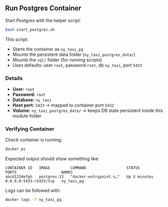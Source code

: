 ## Run Postgres Container

Start Postgres with the helper script:

```bash
bash start_postgres.sh
```

This script:

* Starts the container as `ny_taxi_pg`
* Mounts the persistent data folder (`ny_taxi_postgres_data/`)
* Mounts the `sql/` folder (for running scripts)
* Uses defaults: user `root`, password `root`, db `ny_taxi`, port `5433`

### Details

* **User:** `root`
* **Password:** `root`
* **Database:** `ny_taxi`
* **Host port:** `5433` → mapped to container port `5432`
* **Volume:** `ny_taxi_postgres_data/` → keeps DB state persistent inside this module folder

### Verifying Container

Check container is running:

```bash
docker ps
```

Expected output should show something like:

```
CONTAINER ID   IMAGE         COMMAND                  STATUS         PORTS                    NAMES
abcd1234efgh   postgres:13   "docker-entrypoint.s…"   Up X minutes   0.0.0.0:5433->5432/tcp   ny_taxi_pg
```

Logs can be followed with:

```bash
docker logs -f ny_taxi_pg
```
